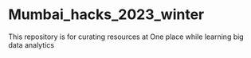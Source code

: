 # Mumbai_hacks_2023_winter
This repository is for curating resources at One place while learning big data analytics

